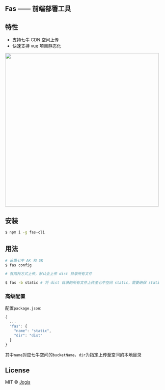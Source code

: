 ## Fas —— 前端部署工具

## 特性

* 支持七牛 CDN 空间上传
* 快速支持 vue 项目静态化


<img src="http://ockcz5ezf.bkt.clouddn.com/fas.svg" width="500">

## 安装

```bash
$ npm i -g fas-cli
```

## 用法

```bash
# 设置七牛 AK 和 SK
$ fas config

# 有两种方式上传，默认会上传 dist 目录所有文件

$ fas -b static # 将 dist 目录的所有文件上传至七牛空间 static，需要确保 static已经创建
```

### 高级配置

配置`package.json`:

```js
{
  ...
  "fas": {
    "name": "static",
    "dir": "dist"
  }
}
```

其中`name`对应七牛空间的`bucketName`，`dir`为指定上传至空间的本地目录

## License

MIT © [Jogis](https://github.com/yesvods)
